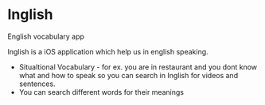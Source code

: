 # Inglish
English vocabulary app


Inglish is a iOS application which help us in english speaking.

  - Situaltional Vocabulary - for ex. you are in restaurant and you dont know what and how to speak so you can search in Inglish for videos and sentences. 
  - You can search different words for their meanings
